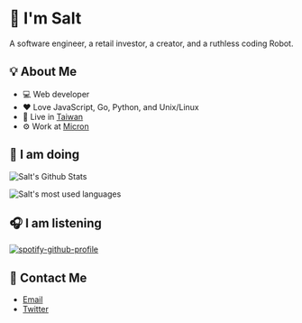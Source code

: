 # :salt: I'm Salt

A software engineer, a retail investor, a creator, and a ruthless coding Robot.

## :bulb: About Me

- :computer: Web developer
- :heart: Love JavaScript, Go, Python, and Unix/Linux
- :house_with_garden: Live in [Taiwan](https://en.wikipedia.org/wiki/Taiwan)
- :gear: Work at [Micron](https://www.micron.com)

## :wrench: I am doing

![Salt's Github Stats](https://github-readme-stats.vercel.app/api?username=saltchang&show_icons=true&theme=github_dark&count_private=true&line_height=30&hide_title=true)

![Salt's most used languages](https://github-readme-stats.vercel.app/api/top-langs/?username=saltchang&hide=html,scss,css&layout=compact&theme=github_dark&hide_title=true)

## :headphones: I am listening

[![spotify-github-profile](https://spotify-github-profile.vercel.app/api/view?uid=0wx6ttdb53ktogtjtn8visfy2&cover_image=true&theme=default)](https://spotify-github-profile.vercel.app/api/view?uid=0wx6ttdb53ktogtjtn8visfy2&redirect=true)

## :bow_and_arrow: Contact Me

- [Email](mailto:me@saltchang.com)
- [Twitter](https://twitter.com/saltchang)
